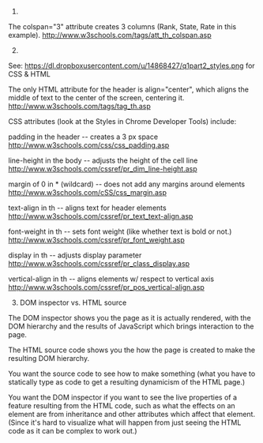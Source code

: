 1.
The colspan="3" attribute creates 3 columns (Rank, State, Rate in this example).
http://www.w3schools.com/tags/att_th_colspan.asp


2.
See: https://dl.dropboxusercontent.com/u/14868427/q1part2_styles.png for CSS & HTML

The only HTML attribute for the header is align="center", which aligns the middle of text to the center of the screen, centering it.
http://www.w3schools.com/tags/tag_th.asp

CSS attributes (look at the Styles in Chrome Developer Tools) include:

padding in the header -- creates a 3 px space
http://www.w3schools.com/css/css_padding.asp

line-height in the body -- adjusts the height of the cell line http://www.w3schools.com/cssref/pr_dim_line-height.asp

margin of 0 in * (wildcard) -- does not add any margins around elements
http://www.w3schools.com/cSS/css_margin.asp

text-align in th -- aligns text for header elements
http://www.w3schools.com/cssref/pr_text_text-align.asp

font-weight in th -- sets font weight (like whether text is bold or not.)
http://www.w3schools.com/cssref/pr_font_weight.asp

display in th -- adjusts display parameter
http://www.w3schools.com/cssref/pr_class_display.asp

vertical-align in th -- aligns elements w/ respect to vertical axis
http://www.w3schools.com/cssref/pr_pos_vertical-align.asp


 3. DOM inspector vs. HTML source

The DOM inspector shows you the page as it is actually rendered, with the DOM hierarchy and the results of JavaScript which brings interaction to the page.

The HTML source code shows you the how the page is created to make the resulting DOM hierarchy.

You want the source code to see how to make something (what you have to statically type as code to get a resulting dynamicism of the HTML page.)

You want the DOM inspector if you want to see the live properties of a feature resulting from the HTML code, such as what the effects on an element are from inheritance and other attributes which affect that element. (Since it's hard to visualize what will happen from just seeing the HTML code as it can be complex to work out.)
